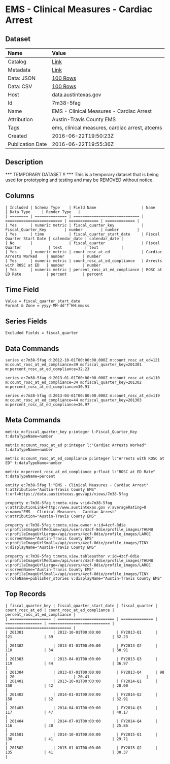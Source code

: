 # EMS - Clinical Measures - Cardiac Arrest

## Dataset

| Name | Value |
| :--- | :---- |
| Catalog | [Link](https://catalog.data.gov/dataset/ems-clinical-measures-cardiac-arrest) |
| Metadata | [Link](https://data.austintexas.gov/api/views/7m38-5fag) |
| Data: JSON | [100 Rows](https://data.austintexas.gov/api/views/7m38-5fag/rows.json?max_rows=100) |
| Data: CSV | [100 Rows](https://data.austintexas.gov/api/views/7m38-5fag/rows.csv?max_rows=100) |
| Host | data.austintexas.gov |
| Id | 7m38-5fag |
| Name | EMS - Clinical Measures - Cardiac Arrest |
| Attribution | Austin-Travis County EMS |
| Tags | ems, clinical measures, cardiac arrest, atcems |
| Created | 2016-06-22T19:50:23Z |
| Publication Date | 2016-06-22T19:55:36Z |

## Description

*** TEMPORARY DATASET !! *** This is a temporary dataset that is being used for prototyping and testing and may be REMOVED without notice.

## Columns

```ls
| Included | Schema Type    | Field Name                    | Name                      | Data Type     | Render Type   |
| ======== | ============== | ============================= | ========================= | ============= | ============= |
| Yes      | numeric metric | fiscal_quarter_key            | Fiscal_Quarter_Key        | number        | number        |
| Yes      | time           | fiscal_quarter_start_date     | Fiscal Quarter Start Date | calendar_date | calendar_date |
| No       |                | fiscal_quarter                | Fiscal Quarter            | text          | text          |
| Yes      | numeric metric | count_rosc_at_ed              | Cardiac Arrests Worked    | number        | number        |
| Yes      | numeric metric | count_rosc_at_ed_compliance   | Arrests with ROSC at ED   | number        | number        |
| Yes      | numeric metric | percent_rosc_at_ed_compliance | ROSC at ED Rate           | percent       | percent       |
```

## Time Field

```ls
Value = fiscal_quarter_start_date
Format & Zone = yyyy-MM-dd'T'HH:mm:ss
```

## Series Fields

```ls
Excluded Fields = fiscal_quarter
```

## Data Commands

```ls
series e:7m38-5fag d:2012-10-01T00:00:00.000Z m:count_rosc_at_ed=121 m:count_rosc_at_ed_compliance=39 m:fiscal_quarter_key=201301 m:percent_rosc_at_ed_compliance=32.23

series e:7m38-5fag d:2013-01-01T00:00:00.000Z m:count_rosc_at_ed=110 m:count_rosc_at_ed_compliance=34 m:fiscal_quarter_key=201302 m:percent_rosc_at_ed_compliance=30.91

series e:7m38-5fag d:2013-04-01T00:00:00.000Z m:count_rosc_at_ed=119 m:count_rosc_at_ed_compliance=44 m:fiscal_quarter_key=201303 m:percent_rosc_at_ed_compliance=36.97
```

## Meta Commands

```ls
metric m:fiscal_quarter_key p:integer l:Fiscal_Quarter_Key t:dataTypeName=number

metric m:count_rosc_at_ed p:integer l:"Cardiac Arrests Worked" t:dataTypeName=number

metric m:count_rosc_at_ed_compliance p:integer l:"Arrests with ROSC at ED" t:dataTypeName=number

metric m:percent_rosc_at_ed_compliance p:float l:"ROSC at ED Rate" t:dataTypeName=percent

entity e:7m38-5fag l:"EMS - Clinical Measures - Cardiac Arrest" t:attribution="Austin-Travis County EMS" t:url=https://data.austintexas.gov/api/views/7m38-5fag

property e:7m38-5fag t:meta.view v:id=7m38-5fag v:attributionLink=http://www.austintexas.gov v:averageRating=0 v:name="EMS - Clinical Measures - Cardiac Arrest" v:attribution="Austin-Travis County EMS"

property e:7m38-5fag t:meta.view.owner v:id=4zcf-8die v:profileImageUrlMedium=/api/users/4zcf-8die/profile_images/THUMB v:profileImageUrlLarge=/api/users/4zcf-8die/profile_images/LARGE v:screenName="Austin-Travis County EMS" v:profileImageUrlSmall=/api/users/4zcf-8die/profile_images/TINY v:displayName="Austin-Travis County EMS"

property e:7m38-5fag t:meta.view.tableauthor v:id=4zcf-8die v:profileImageUrlMedium=/api/users/4zcf-8die/profile_images/THUMB v:profileImageUrlLarge=/api/users/4zcf-8die/profile_images/LARGE v:screenName="Austin-Travis County EMS" v:profileImageUrlSmall=/api/users/4zcf-8die/profile_images/TINY v:roleName=publisher_stories v:displayName="Austin-Travis County EMS"
```

## Top Records

```ls
| fiscal_quarter_key | fiscal_quarter_start_date | fiscal_quarter | count_rosc_at_ed | count_rosc_at_ed_compliance | percent_rosc_at_ed_compliance | 
| ================== | ========================= | ============== | ================ | =========================== | ============================= | 
| 201301             | 2012-10-01T00:00:00       | FY2013-Q1      | 121              | 39                          | 32.23                         | 
| 201302             | 2013-01-01T00:00:00       | FY2013-Q2      | 110              | 34                          | 30.91                         | 
| 201303             | 2013-04-01T00:00:00       | FY2013-Q3      | 119              | 44                          | 36.97                         | 
| 201304             | 2013-07-01T00:00:00       | FY2013-Q4      | 98               | 20                          | 20.41                         | 
| 201401             | 2013-10-01T00:00:00       | FY2014-Q1      | 150              | 42                          | 28.00                         | 
| 201402             | 2014-01-01T00:00:00       | FY2014-Q2      | 158              | 52                          | 32.91                         | 
| 201403             | 2014-04-01T00:00:00       | FY2014-Q3      | 117              | 47                          | 40.17                         | 
| 201404             | 2014-07-01T00:00:00       | FY2014-Q4      | 116              | 30                          | 25.86                         | 
| 201501             | 2014-10-01T00:00:00       | FY2015-Q1      | 138              | 41                          | 29.71                         | 
| 201502             | 2015-01-01T00:00:00       | FY2015-Q2      | 135              | 41                          | 30.37                         | 
```